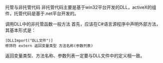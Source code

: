 托管与非托管代码
非托管代码主要是基于win32平台开发的DLL，activeX的组件，托管代码是基于.net平台开发的。



调用DLL中的非托管函数一般方法
首先，应该在C#语言源程序中声明外部方法，其基本形式是：

```
[DLLImport("DLL文件")]
修饰符 extern 返回变量类型 方法名称(参数列表)

```
返回变量类型、方法名称、参数列表一定要与DLL文件中的定义相一致。



